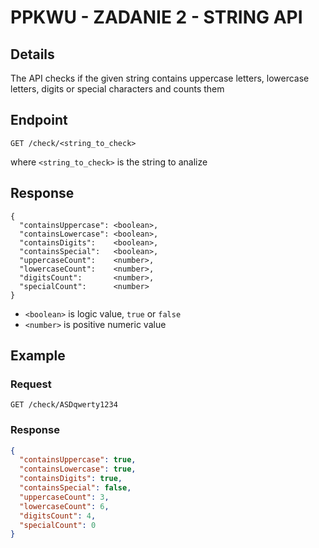 # PPKWU - ZADANIE 2 - STRING API

## Details

The API checks if the given string contains uppercase letters, lowercase letters, digits or special characters and counts them

## Endpoint

`GET /check/<string_to_check>`

where `<string_to_check>` is the string to analize

## Response

```
{
  "containsUppercase": <boolean>,
  "containsLowercase": <boolean>,
  "containsDigits":    <boolean>,
  "containsSpecial":   <boolean>,
  "uppercaseCount":    <number>,
  "lowercaseCount":    <number>,
  "digitsCount":       <number>,
  "specialCount":      <number>
}
```

- `<boolean>` is logic value, `true` or `false`
- `<number>` is positive numeric value

## Example

### Request

`GET /check/ASDqwerty1234`

### Response

```json
{
  "containsUppercase": true,
  "containsLowercase": true,
  "containsDigits": true,
  "containsSpecial": false,
  "uppercaseCount": 3,
  "lowercaseCount": 6,
  "digitsCount": 4,
  "specialCount": 0
}
```
